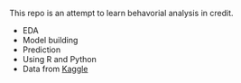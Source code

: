 This repo is an attempt to learn behavorial analysis in credit. 
- EDA
- Model building
- Prediction
- Using R and Python
- Data from [Kaggle](https://www.kaggle.com/wordsforthewise/lending-club)